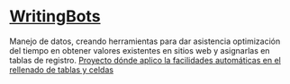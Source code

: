 # [WritingBots](https://drive.google.com/drive/folders/1fo8UcF5nYh3ubs9MAqJu4DLyIsVg4YCI?usp=sharing)
   Manejo de datos, creando herramientas para dar asistencia optimización del tiempo en obtener valores existentes en sitios web y asignarlas en tablas de registro.
      [Proyecto dónde aplico la facilidades automáticas en el rellenado de tablas y celdas](https://drive.google.com/drive/folders/1fo8UcF5nYh3ubs9MAqJu4DLyIsVg4YCI?usp=drive_link)
 
